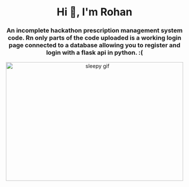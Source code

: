 <h1 align="center">Hi 👋, I'm Rohan</h1>
<h3 align="center">An incomplete hackathon prescription management system code. Rn only parts of the code uploaded is a working login page connected to a database allowing you to register and login with a flask api in python. :(</h3>

<p align="center">
  <a href="https://giphy.com/clips/studiosoriginals-sleep-tired-sleepy-u2wg2uXJbHzkXkPphr">
    <img src="https://media.giphy.com/media/u2wg2uXJbHzkXkPphr/giphy.gif" alt="sleepy gif" width="480" height="322" />
  </a>
</p>

